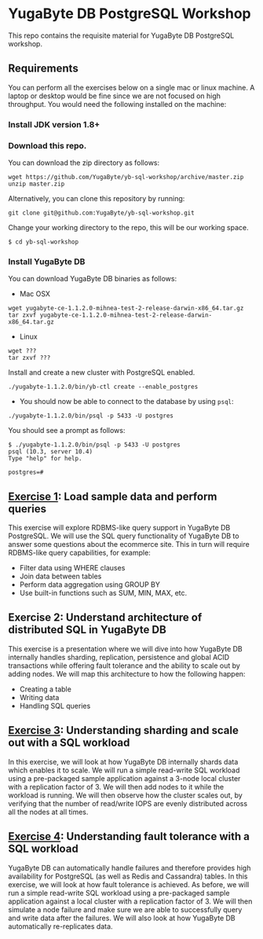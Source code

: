 # YugaByte DB PostgreSQL Workshop

This repo contains the requisite material for YugaByte DB PostgreSQL workshop.

## Requirements

You can perform all the exercises below on a single mac or linux machine. A laptop or desktop would be fine since we are not focused on high throughput. You would need the following installed on the machine:

### Install JDK version 1.8+


### Download this repo.
You can download the zip directory as follows:
```
wget https://github.com/YugaByte/yb-sql-workshop/archive/master.zip
unzip master.zip
```
Alternatively, you can clone this repository by running:
```
git clone git@github.com:YugaByte/yb-sql-workshop.git
```
Change your working directory to the repo, this will be our working space.
```
$ cd yb-sql-workshop
```

### Install YugaByte DB
You can download YugaByte DB binaries as follows:
* Mac OSX
```
wget yugabyte-ce-1.1.2.0-mihnea-test-2-release-darwin-x86_64.tar.gz
tar zxvf yugabyte-ce-1.1.2.0-mihnea-test-2-release-darwin-x86_64.tar.gz
```
* Linux
```
wget ???
tar zxvf ???
```

Install and create a new cluster with PostgreSQL enabled.
```
./yugabyte-1.1.2.0/bin/yb-ctl create --enable_postgres
```

* You should now be able to connect to the database by using `psql`:
```
./yugabyte-1.1.2.0/bin/psql -p 5433 -U postgres
```

You should see a prompt as follows:
```
$ ./yugabyte-1.1.2.0/bin/psql -p 5433 -U postgres
psql (10.3, server 10.4)
Type "help" for help.

postgres=#
```

## [Exercise 1](query-using-bi-tools): Load sample data and perform queries

This exercise will explore RDBMS-like query support in YugaByte DB PostgreSQL. We will use the SQL query functionality of YugaByte DB to answer some questions about the ecommerce site. This in turn will require RDBMS-like query capabilities, for example:
* Filter data using WHERE clauses
* Join data between tables
* Perform data aggregation using GROUP BY
* Use built-in functions such as SUM, MIN, MAX, etc.

## Exercise 2: Understand architecture of distributed SQL in YugaByte DB

This exercise is a presentation where we will dive into how YugaByte DB internally handles sharding, replication, persistence and global ACID transactions while offering fault tolerance and the ability to scale out by adding nodes. We will map this architecture to how the following happen:
* Creating a table
* Writing data
* Handling SQL queries

## [Exercise 3](https://docs.yugabyte.com/latest/explore/): Understanding sharding and scale out with a SQL workload

In this exercise, we will look at how YugaByte DB internally shards data which enables it to scale. We will run a simple read-write SQL workload using a pre-packaged sample application against a 3-node local cluster with a replication factor of 3. We will then add nodes to it while the workload is running. We will then observe how the cluster scales out, by verifying that the number of read/write IOPS are evenly distributed across all the nodes at all times.


## [Exercise 4](https://docs.yugabyte.com/latest/explore/): Understanding fault tolerance with a SQL workload

YugaByte DB can automatically handle failures and therefore provides high availability for PostgreSQL (as well as Redis and Cassandra) tables. In this exercise, we will look at how fault tolerance is achieved. As before, we will run a simple read-write SQL workload using a pre-packaged sample application against a local cluster with a replication factor of 3. We will then simulate a node failure and make sure we are able to successfully query and write data after the failures. We will also look at how YugaByte DB automatically re-replicates data.


